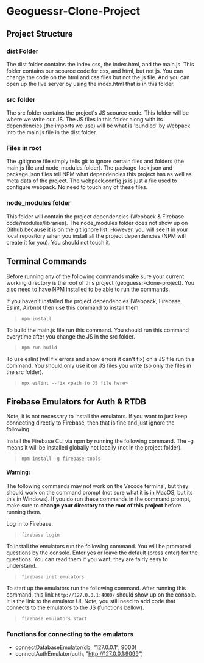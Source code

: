 # Geoguessr-Clone-Project

## Project Structure

### dist Folder
The dist folder contains the index.css, the index.html, and the main.js. This folder contains our scource code for css, and html, but not js.
You can change the code on the html and css files but not the js file. And you can open up the live server by using the index.html that is in this folder.  

### src folder
The src folder contains the project's JS scource code. This folder will be where we write our JS.
The JS files in this folder along with its dependencies (the imports we use) will be what is 'bundled' by Webpack 
into the main.js file in the dist folder. 

### Files in root
The .gitignore file simply tells git to ignore certain files and folders (the main.js file and node_modules folder). 
The package-lock.json and package.json files tell NPM what dependencies this project has as well as meta data of the project.
The webpack.config.js is just a file used to configure webpack. No need to touch any of these files. 

### node_modules folder
This folder will contain the project dependencies (Wepback & Firebase code/modules/libraries).
The node_modules folder does not show up on Github because it is on the git ignore list. However, you will see it in your local repository when you install
all the project dependencies (NPM will create it for you). You should not touch it. 


## Terminal Commands
Before running any of the following commands make sure your current working directory is the root of this project (geoguessr-clone-project).
You also need to have NPM installed to be able to run the commands.

If you haven't installed the project dependencies (Webpack, Firebase, Eslint, Airbnb) then use this command to install them.  
> `npm install`

To build the main.js file run this command. You should run this command everytime after you change the JS in the src folder.  
> `npm run build`

To use eslint (will fix errors and show errors it can't fix) on a JS file run this command. You should only use it on JS files you write (so only the files in the src folder).
> `npx eslint --fix <path to JS file here>`

## Firebase Emulators for Auth & RTDB
Note, it is not necessary to install the emulators. If you want to just keep connecting directly to Firebase, then that is fine and just ignore the following.

Install the Firebase CLI via npm by running the following command. The -g means it will be installed globally not locally (not in the project folder).
> `npm install -g firebase-tools`

#### Warning:
The following commands may not work on the Vscode terminal, but they should work on the command prompt (not sure what it is in MacOS, but its this in Windows). If you do run these commands in the command prompt, make sure to **change your directory to the root of this project** before running them.

Log in to Firebase.
> `firebase login`

To install the emulators run the following command. You will be prompted questions by the console. Enter yes or leave the default (press enter) for the questions. You can read them if you want, they are fairly easy to understand.
> `firebase init emulators`

To start up the emulators run the following command. After running this command, this link `http://127.0.0.1:4000/` should show up on the console. It is the link to the emulator UI. Note, you still need to add code that connects to the emulators to the JS (functions bellow).
> `firebase emulators:start`

### Functions for connecting to the emulators
* connectDatabaseEmulator(db, "127.0.0.1", 9000)
* connectAuthEmulator(auth, "http://127.0.0.1:9099")